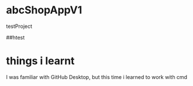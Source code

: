 # abcShopAppV1
testProject

##htest

# things i learnt
I was familiar with GitHub Desktop, but this time i learned to work with cmd
